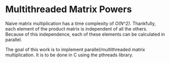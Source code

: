# Multithreaded Matrix Powers

Naive matrix multiplication has a time complexity of _O(N^2)_.
Thankfully, each element of the product matrix is independent of all the others.
Because of this independence, each of these elements can be calculated in parallel.

The goal of this work is to implement parallel/multithreaded matrix multiplication.
It is to be done in C using the pthreads library.
